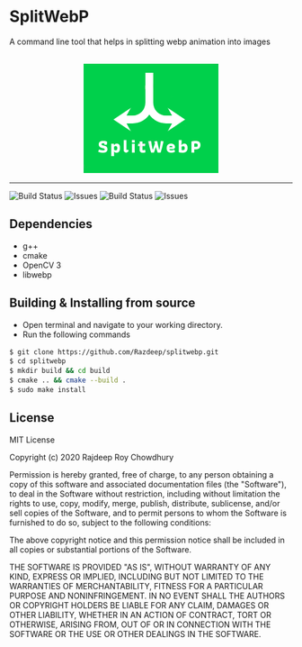 # SplitWebP

A command line tool that helps in splitting webp animation into images

<br/>
<div align="center">
    <img src="./assets/splitwebp_logo.png" alt="splitwebp">
</div>
<hr>

![Build Status](https://github.com/Razdeep/splitwebp/workflows/CMake/badge.svg)
![Issues](https://img.shields.io/github/license/Razdeep/splitwebp?style=plastic)
![Build Status](https://img.shields.io/github/stars/Razdeep/splitwebp?style=plastic)
![Issues](https://img.shields.io/github/issues/Razdeep/splitwebp?style=plastic)

## Dependencies
 - g++
 - cmake
 - OpenCV 3
 - libwebp

## Building & Installing from source
 - Open terminal and navigate to your working directory.
 - Run the following commands
 ```bash
 $ git clone https://github.com/Razdeep/splitwebp.git
 $ cd splitwebp
 $ mkdir build && cd build
 $ cmake .. && cmake --build .
 $ sudo make install
 ```

## License

MIT License

Copyright (c) 2020 Rajdeep Roy Chowdhury

Permission is hereby granted, free of charge, to any person obtaining a copy
of this software and associated documentation files (the "Software"), to deal
in the Software without restriction, including without limitation the rights
to use, copy, modify, merge, publish, distribute, sublicense, and/or sell
copies of the Software, and to permit persons to whom the Software is
furnished to do so, subject to the following conditions:

The above copyright notice and this permission notice shall be included in all
copies or substantial portions of the Software.

THE SOFTWARE IS PROVIDED "AS IS", WITHOUT WARRANTY OF ANY KIND, EXPRESS OR
IMPLIED, INCLUDING BUT NOT LIMITED TO THE WARRANTIES OF MERCHANTABILITY,
FITNESS FOR A PARTICULAR PURPOSE AND NONINFRINGEMENT. IN NO EVENT SHALL THE
AUTHORS OR COPYRIGHT HOLDERS BE LIABLE FOR ANY CLAIM, DAMAGES OR OTHER
LIABILITY, WHETHER IN AN ACTION OF CONTRACT, TORT OR OTHERWISE, ARISING FROM,
OUT OF OR IN CONNECTION WITH THE SOFTWARE OR THE USE OR OTHER DEALINGS IN THE
SOFTWARE.
